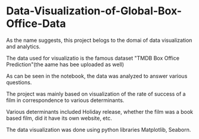 # Data-Visualization-of-Global-Box-Office-Data

As the name suggests, this project belogs to the domai of data visualization and analytics.

The data used for visualizatio is the famous dataset "TMDB Box Office Prediction"(the aame has bee uploaded as well)

As can be seen in the notebook, the data was analyzed to answer various questions.

The project was mainly based on visualization of the rate of success of a film in correspondence to various determinants.

Various determinants included Holiday release, whether the film was a book based film, did it have its own website, etc.

The data visualization was done using python libraries Matplotlib, Seaborn.


